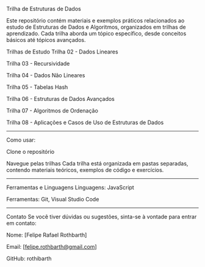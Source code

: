 Trilha de Estruturas de Dados


Este repositório contém materiais e exemplos práticos relacionados ao estudo de Estruturas de Dados e Algoritmos, organizados em trilhas de aprendizado. Cada trilha aborda um tópico específico, desde conceitos básicos até tópicos avançados.

Trilhas de Estudo
Trilha 02 - Dados Lineares

Trilha 03 - Recursividade

Trilha 04 - Dados Não Lineares

Trilha 05 - Tabelas Hash

Trilha 06 - Estruturas de Dados Avançados

Trilha 07 - Algoritmos de Ordenação

Trilha 08 - Aplicações e Casos de Uso de Estruturas de Dados

-----------------------------------------------------------------------------------------------------------------
Como usar:

Clone o repositório

Navegue pelas trilhas
Cada trilha está organizada em pastas separadas, contendo materiais teóricos, exemplos de código e exercícios.

-----------------------------------------------------------------------------------------------------------------

Ferramentas e Linguagens
Linguagens: JavaScript

Ferramentas: Git, Visual Studio Code

-----------------------------------------------------------------------------------------------------------------

Contato
Se você tiver dúvidas ou sugestões, sinta-se à vontade para entrar em contato:

Nome: [Felipe Rafael Rothbarth]

Email: [felipe.rothbarth@gmail.com]

GitHub: rothibarth
